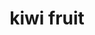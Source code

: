 ---
layout: food&drink
title: kiwi fruit
emoji: kiwi_fruit
permalink: 🥝.html
image: assets/img/3moji/kiwi_fruit.png
---